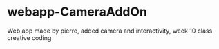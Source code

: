 # webapp-CameraAddOn

Web app made by pierre, added camera and interactivity, week 10 class creative coding
